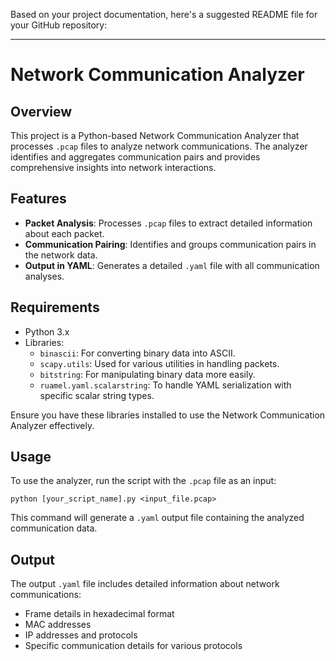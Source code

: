 Based on your project documentation, here's a suggested README file for your GitHub repository:

---

# Network Communication Analyzer

## Overview
This project is a Python-based Network Communication Analyzer that processes `.pcap` files to analyze network communications. The analyzer identifies and aggregates communication pairs and provides comprehensive insights into network interactions.

## Features
- **Packet Analysis**: Processes `.pcap` files to extract detailed information about each packet.
- **Communication Pairing**: Identifies and groups communication pairs in the network data.
- **Output in YAML**: Generates a detailed `.yaml` file with all communication analyses.

## Requirements
- Python 3.x
- Libraries:
  - `binascii`: For converting binary data into ASCII.
  - `scapy.utils`: Used for various utilities in handling packets.
  - `bitstring`: For manipulating binary data more easily.
  - `ruamel.yaml.scalarstring`: To handle YAML serialization with specific scalar string types.

Ensure you have these libraries installed to use the Network Communication Analyzer effectively.

## Usage
To use the analyzer, run the script with the `.pcap` file as an input:

```
python [your_script_name].py <input_file.pcap>
```

This command will generate a `.yaml` output file containing the analyzed communication data.

## Output
The output `.yaml` file includes detailed information about network communications:
- Frame details in hexadecimal format
- MAC addresses
- IP addresses and protocols
- Specific communication details for various protocols
